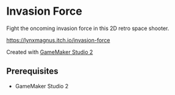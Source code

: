 # Invasion Force
Fight the oncoming invasion force in this 2D retro space shooter.

https://lynxmagnus.itch.io/invasion-force

Created with [GameMaker Studio 2](https://www.yoyogames.com/en/gamemaker)

## Prerequisites

- GameMaker Studio 2
